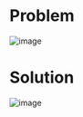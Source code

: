 # Problem
![image](https://user-images.githubusercontent.com/49182089/123534661-3c9f1400-d73c-11eb-8b2d-34a95b9922bb.png)

# Solution 
![image](https://user-images.githubusercontent.com/49182089/123534763-057d3280-d73d-11eb-90d4-3dcfa34daa05.png)

